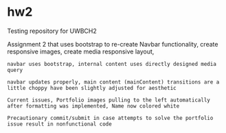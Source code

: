 # hw2
Testing repository for UWBCH2

Assignment 2 that uses bootstrap to
    re-create Navbar functionality,
    create responsive images,
    create media responsive layout,

    navbar uses bootstrap, internal content uses directly designed media query

    navbar updates properly, main content (mainContent) transitions are a little choppy have been slightly adjusted for aesthetic

    Current issues, Portfolio images pulling to the left automatically after formatting was implemented, Name now colored white

    Precautionary commit/submit in case attempts to solve the portfolio issue result in nonfunctional code